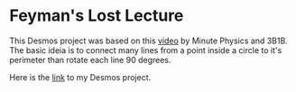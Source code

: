 # Feyman's Lost Lecture

This Desmos project was based on this [video](https://youtu.be/xdIjYBtnvZU) by Minute Physics and 3B1B. The basic ideia is to connect many lines
from a point inside a circle to it's perimeter than rotate each line 90 degrees.

Here is the [link](https://www.desmos.com/calculator/znbbahtht0) to my Desmos project.
